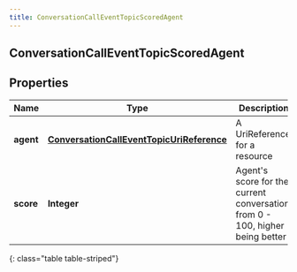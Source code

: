```yaml
---
title: ConversationCallEventTopicScoredAgent
---
```


## ConversationCallEventTopicScoredAgent

## Properties

| Name      | Type                                                                                                         | Description                                                                       | Notes      |
| --------- | ------------------------------------------------------------------------------------------------------------ | --------------------------------------------------------------------------------- | ---------- |
| **agent** | <!----><!---->[**ConversationCallEventTopicUriReference**](ConversationCallEventTopicUriReference.md)<!----> | A UriReference for a resource                                                     | [optional] |
| **score** | <!----><!---->**Integer**<!---->                                                                             | Agent&#39;s score for the current conversation, from 0 - 100, higher being better | [optional] |

{: class="table table-striped"}
